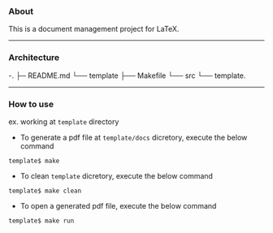 ### About

This is a document management project for LaTeX.

---
### Architecture

-.
├─ README.md
└── template
    ├── Makefile
    └── src
        └── template.

---
### How to use

ex. working at `template` directory

- To generate a pdf file at `template/docs` dicretory, execute the below command
```
template$ make
```

- To clean `template` dicretory, execute the below command
```
template$ make clean
```

- To open a generated pdf file, execute the below command
```
template$ make run
```

